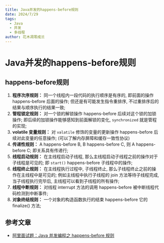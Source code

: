 ```yaml
---
title: Java并发的happens-before规则
date: 2024/7/29
tags: 
  - Java
  - 并发
  - 多线程
author: 花木凋零成兰
---
```


# Java并发的happens-before规则

## happens-before规则

1. **程序次序规则：** 同一个线程内一段代码的执行顺序是有序的, 即前面的操作 happens-before 后面的操作; 但还是有可能发生指令重排序, 不过重排序后的结果与顺序执行的结果一致;
2. **管程锁定规则：** 对一个锁的解锁操作 happens-before 后续对这个锁的加锁操作; 即后续的加锁操作能够感知到前面解锁的变化, `synchronized` 就是管程的实现;
3. **volatile 变量规则：** 对 `valatile` 修饰的变量的更新操作 happens-before 后续对此变量的任意操作; (可以了解内存屏障和缓存一致性协议)
4. **传递性规则：** A happens-before B, B happens-before C, 则 A happens-before C; 即关系具有传递行;
5. **线程启动规则：** 在主线程启动子线程, 那么主线程启动子线程之前的操作对于子线程是可见的; 即 `start()` happens-before 子线程中的操作;
6. **线程终止规则：** 在主线程执行过程中, 子线程终止, 那么子线程终止之前的操作在主线程中是可见的; 例如主线程中执行子线程的 join 方法等待子线程完成, 当子线程执行完毕后, 主线程可以看到子线程的所有操作;
7. **线程中断规则：** 对线程 interrupt 方法的调用 happens-before 被中断线程代码检测到中断事件;
8. **对象终结规则：** 一个对象的构造函数执行的结束 happens-before 它的 finalize() 方法;

## 参考文章

- [阿里面试题：Java 并发编程之 happens-before 规则](https://blog.51cto.com/u_11812862/3002287)
